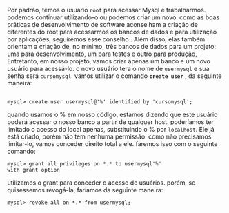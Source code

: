 Por padrão, temos o usuário ```root``` para acessar Mysql e trabalharmos. podemos continuar utilizando-o ou podemos criar um novo. como as boas práticas de desenvolvimento de software aconselham a criação de diferentes do root para acessarmos os bancos de dados e para utilização por aplicações, seguiremos esse conselho . Além disso, elas também orientam a criação de, no mínimo, três bancos de dados para um projeto: uma para desenvolvimento, um para testes e outro para produção, Entretanto, em nosso
projeto, vamos criar apenas um banco e um novo usuário para acessá-lo. o novo usuário tera o nome de ```usermysql``` e sua senha será ```cursomysql```. vamos utilizar o comando **```create user```** , da seguinte maneira: 

```mysql

mysql> create user usermysql@'%' identified by 'cursomysql';

```  

quando usamos o % em nosso código, estamos dizendo que este usuário poderá acessar o nosso banco a partir de qualquer host. poderíamos ter limitado o acesso do local apenas, substituindo o % por ```localhost```. Ele já está criado, porém não tem nenhuma permissão. como não precisamos limitar-lo, vamos conceder direito total a ele. faremos isso com o seguinte comando:

```mysql
mysql> grant all privileges on *.* to usermysql'%'
with grant option
```

utilizamos o grant para conceder o acesso de usuários. porém, se quisessemos revogá-la, faríamos da seguinte maneira:

```mysql
mysql> revoke all on *.* from usermysql;
```
